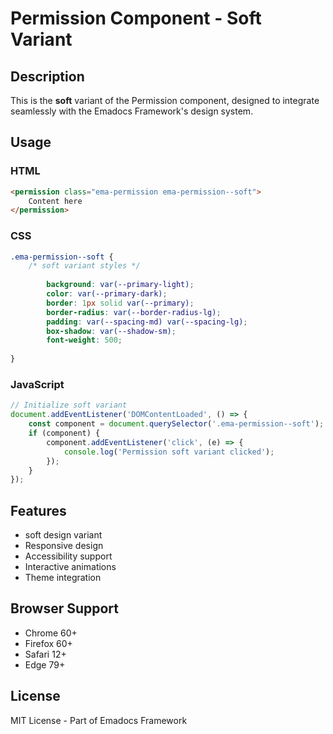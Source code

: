 # Permission Component - Soft Variant

## Description
This is the **soft** variant of the Permission component, designed to integrate seamlessly with the Emadocs Framework's design system.

## Usage

### HTML
```html
<permission class="ema-permission ema-permission--soft">
    Content here
</permission>
```

### CSS
```css
.ema-permission--soft {
    /* soft variant styles */
    
        background: var(--primary-light);
        color: var(--primary-dark);
        border: 1px solid var(--primary);
        border-radius: var(--border-radius-lg);
        padding: var(--spacing-md) var(--spacing-lg);
        box-shadow: var(--shadow-sm);
        font-weight: 500;
    
}
```

### JavaScript
```javascript
// Initialize soft variant
document.addEventListener('DOMContentLoaded', () => {
    const component = document.querySelector('.ema-permission--soft');
    if (component) {
        component.addEventListener('click', (e) => {
            console.log('Permission soft variant clicked');
        });
    }
});
```

## Features
- soft design variant
- Responsive design
- Accessibility support
- Interactive animations
- Theme integration

## Browser Support
- Chrome 60+
- Firefox 60+
- Safari 12+
- Edge 79+

## License
MIT License - Part of Emadocs Framework
